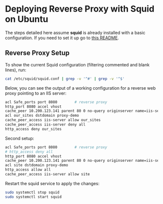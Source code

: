 # Deploying Reverse Proxy with Squid on Ubuntu

The steps detailed here assume **squid** is already installed with a basic configuration. If you need to set it up go to [this README](../forward-proxy-with-squid/README.md).

## Reverse Proxy Setup

To show the current Squid configuration (filtering commented and blank lines), run:

```sh
cat /etc/squid/squid.conf | grep -v '^#' | grep -v '^$'
```

Below, you can see  the output of a working configuration for a reverse web proxy pointing to an IIS server:

```sh
acl Safe_ports port 8080        # reverse proxy
http_port 8080 accel vhost
cache_peer 10.200.123.141 parent 80 0 no-query originserver name=iis-server
acl our_sites dstdomain proxy-demo
cache_peer_access iis-server allow our_sites
cache_peer_access iis-server deny all
http_access deny our_sites
```

Second setup:

```sh
acl Safe_ports port 8080        # reverse proxy
# http_access deny all
http_port 8080 accel vhost
cache_peer 10.200.123.141 parent 80 0 no-query originserver name=iis-server
acl site dstdomain proxy-demo
http_access allow all
cache_peer_access iis-server allow site
```

Restart the squid service to apply the changes:

```sh
sudo systemctl stop squid
sudo systemctl start squid
```
